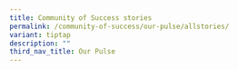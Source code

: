```yaml
---
title: Community of Success stories
permalink: /community-of-success/our-pulse/allstories/
variant: tiptap
description: ""
third_nav_title: Our Pulse
---
```

